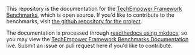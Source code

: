 This repository is the documentation for the [TechEmpower Framework Benchmarks](https://www.techempower.com/benchmarks/), which is open source. If you'd like to contribute to the benchmarks, visit [the github repository for the project](https://github.com/TechEmpower/FrameworkBenchmarks/).

The documentation is processed through [readthedocs using mkdocs](http://mkdocs.readthedocs.org/en/latest/), so you may view the [TechEmpower Framework Benchmarks Documentation](http://exampleframeworkbenchmarksdocs.readthedocs.org/) live. Submit an issue or pull request here if you'd like to contribute.
